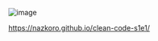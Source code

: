 ![image](https://user-images.githubusercontent.com/8201843/111080709-d1289200-8510-11eb-861c-c39de6d99691.png)

https://nazkoro.github.io/clean-code-s1e1/
